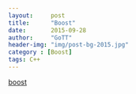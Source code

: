 ```yaml
---
layout:     post
title:      "Boost"
date:       2015-09-28
author:     "GoTT"
header-img: "img/post-bg-2015.jpg"
category : [Boost]
tags: C++
---
```

[boost](http://www.boost.org)

